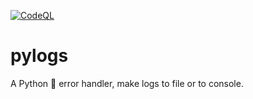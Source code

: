 [![CodeQL](https://github.com/Ylacat/pylog/actions/workflows/codeql-analysis.yml/badge.svg?branch=main)](https://github.com/Ylacat/pylog/actions/workflows/codeql-analysis.yml)
# pylogs
A Python 🐍 error handler, make logs to file or to console.
